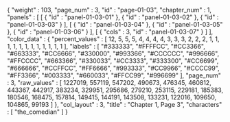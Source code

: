 {
  "weight" : 103,
  "page_num" : 3,
  "id" : "page-01-03",
  "chapter_num" : 1,
  "panels" : [
    [
      {
        "id" : "panel-01-03-01"
      },
      {
        "id" : "panel-01-03-02"
      },
      {
        "id" : "panel-01-03-03"
      }
    ],
    [
      {
        "id" : "panel-01-03-04"
      },
      {
        "id" : "panel-01-03-05"
      },
      {
        "id" : "panel-01-03-06"
      }
    ],
    [
      {
        "cols" : 3,
        "id" : "panel-01-03-07"
      }
    ]
  ],
  "color_data" : {
    "percent_values" : [
      12,
      5,
      5,
      5,
      4,
      4,
      4,
      4,
      3,
      3,
      3,
      2,
      2,
      2,
      1,
      1,
      1,
      1,
      1,
      1,
      1,
      1,
      1,
      1,
      1,
      1
    ],
    "labels" : [
      "#333333",
      "#FFFFCC",
      "#CC3366",
      "#663333",
      "#CC6666",
      "#330000",
      "#993366",
      "#CCCCCC",
      "#996666",
      "#FFCCCC",
      "#663366",
      "#330033",
      "#CC3333",
      "#333300",
      "#CC6699",
      "#666666",
      "#CCFFCC",
      "#FF6666",
      "#993333",
      "#CC9966",
      "#CCCC99",
      "#FF3366",
      "#003333",
      "#660033",
      "#FFCC99",
      "#996699"
    ],
    "page_num" : 3,
    "raw_values" : [
      1227019,
      557119,
      547202,
      490673,
      476345,
      460812,
      443367,
      442917,
      383234,
      329951,
      295686,
      279210,
      253115,
      229181,
      185383,
      180546,
      168475,
      157814,
      149415,
      144191,
      143508,
      133231,
      122016,
      109650,
      104865,
      99193
    ]
  },
  "col_layout" : 3,
  "title" : "Chapter 1, Page 3",
  "characters" : [
    "the_comedian"
  ]
}
